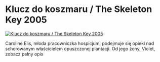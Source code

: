 Klucz do koszmaru / The Skeleton Key 2005 
=============
[![Klucz do koszmaru / The Skeleton Key 2005 ](http://vidos.pl/images/player.gif)](http://vidos.pl/klucz-do-koszmaru-the-skeleton-key-2005)

 Caroline Elis, młoda pracowniczka hospicjum, podejmuje się opieki nad schorowanym właścicielem opuszczonej plantacji. Od jego żony, Violet, zobacz pełny opis
